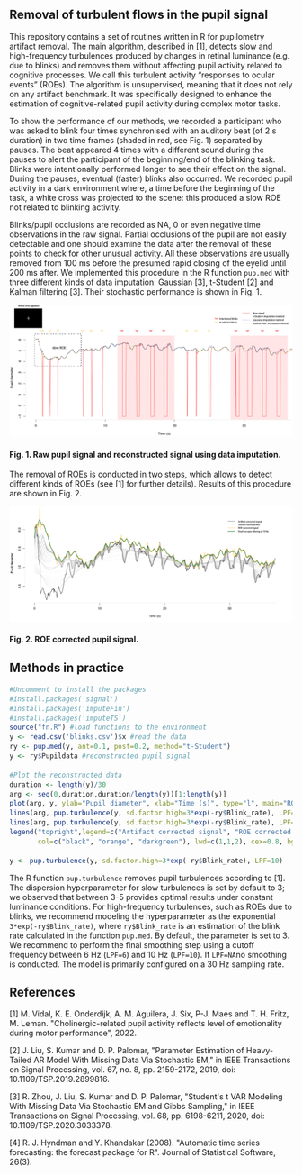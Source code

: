 ## Removal of turbulent flows in the pupil signal

This repository contains a set of routines written in R for pupilometry artifact removal. The main algorithm, described in [1], detects slow and high-frequency turbulences produced by changes in retinal luminance (e.g. due to blinks) and removes them without affecting pupil activity related to cognitive processes. We call this turbulent activity “responses to ocular events” (ROEs). The algorithm is unsupervised, meaning that it does not rely on any artifact benchmark. It was specifically designed to enhance the estimation of cognitive-related pupil activity during complex motor tasks.

To show the performance of our methods, we recorded a participant who was asked to blink four times synchronised with an auditory beat (of 2 s duration) in two time frames (shaded in red, see Fig. 1) separated by pauses. The beat appeared 4 times with a different sound during the pauses to alert the participant of the beginning/end of the blinking task. Blinks were intentionally performed longer to see their effect on the signal. During the pauses, eventual (faster) blinks also occurred.  We recorded pupil activity in a dark environment where, a time before the beginning of the task, a white cross was projected to the scene: this produced a slow ROE not related to blinking activity. 

Blinks/pupil occlusions are recorded as NA, 0 or even negative time observations in the raw signal. Partial occlusions of the pupil are not easily detectable and one should examine the data after the removal of these points to check for other unusual activity. All these observations are usually removed from 100 ms before the presumed rapid closing of the eyelid until 200 ms after. We implemented this procedure in the R function `pup.med` with three different kinds of data imputation: Gaussian [3], t-Student [2] and Kalman filtering [3]. Their stochastic performance is shown in Fig. 1.

![Fig. 1](https://github.com/m-vidal/pupil-turbulence-removal/blob/main/plots/P1.jpg)
#### Fig. 1. Raw pupil signal and reconstructed signal using data imputation.

The removal of ROEs is conducted in two steps, which allows to detect different kinds of ROEs (see [1] for further details). Results of this procedure are shown in Fig. 2. <!-- Note that the grey lines in Fig. 2 are smooth nonlinear spaces of the pupil signal where it is supposed these turbulences can be located.-->

![Fig. 1](https://github.com/m-vidal/pupil-turbulence-removal/blob/main/plots/P2.jpg)
#### Fig. 2. ROE corrected pupil signal.

## Methods in practice
```R
#Uncomment to install the packages
#install.packages('signal')
#install.packages('imputeFin')
#install.packages('imputeTS')
source("fn.R") #load functions to the environment
y <- read.csv('blinks.csv')$x #read the data
ry <- pup.med(y, ant=0.1, post=0.2, method="t-Student")
y <- ry$Pupildata #reconstructed pupil signal

#Plot the reconstructed data
duration <- length(y)/30
arg <- seq(0,duration,duration/length(y))[1:length(y)]
plot(arg, y, ylab="Pupil diameter", xlab="Time (s)", type="l", main="ROE correction")
lines(arg, pup.turbulence(y, sd.factor.high=3*exp(-ry$Blink_rate), LPF=NA), col="orange")
lines(arg, pup.turbulence(y, sd.factor.high=3*exp(-ry$Blink_rate), LPF=10), col="darkgreen", lwd=2)
legend("topright",legend=c("Artifact corrected signal", "ROE corrected signal", "Final smoothing"),
       col=c("black", "orange", "darkgreen"), lwd=c(1,1,2), cex=0.8, bg='lightblue')

y <- pup.turbulence(y, sd.factor.high=3*exp(-ry$Blink_rate), LPF=10)
```
The R function `pup.turbulence` removes pupil turbulences according to [1]. The dispersion hyperparameter for slow turbulences is set by default to 3; we observed that between 3-5 provides optimal results under constant luminance conditions. For high-frequency turbulences, such as ROEs due to blinks, we recommend modeling the hyperparameter as the exponential `3*exp(-ry$Blink_rate)`, where `ry$Blink_rate` is an estimation of the blink rate calculated in the function `pup.med`. By default, the parameter is set to 3. We recommend to perform the final smoothing step using a cutoff frequency between 6 Hz (`LPF=6`) and 10 Hz (`LPF=10`). If `LPF=NA`no smoothing is conducted. The model is primarily configured on a 30 Hz sampling rate.

## References

[1] M. Vidal, K. E. Onderdijk, A. M. Aguilera, J. Six, P-J. Maes and T. H. Fritz, M. Leman. "Cholinergic-related pupil activity reflects level of emotionality during motor performance", 2022.

[2] J. Liu, S. Kumar and D. P. Palomar, "Parameter Estimation of Heavy-Tailed AR Model With Missing Data Via Stochastic EM," in IEEE Transactions on Signal Processing, vol. 67, no. 8, pp. 2159-2172, 2019, doi: 10.1109/TSP.2019.2899816.

[3] R. Zhou, J. Liu, S. Kumar and D. P. Palomar, "Student's  t  VAR Modeling With Missing Data Via Stochastic EM and Gibbs Sampling," in IEEE Transactions on Signal Processing, vol. 68, pp. 6198-6211, 2020, doi: 10.1109/TSP.2020.3033378.

[4] R. J. Hyndman and Y. Khandakar (2008). "Automatic time series forecasting: the forecast package for R". Journal of Statistical Software, 26(3).
